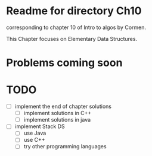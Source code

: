 # Readme for directory Ch10
corresponding to chapter 10 of Intro to algos by Cormen.

This Chapter focuses on Elementary Data Structures.

# Problems coming soon

# TODO

- [ ] implement the end of chapter solutions
   - [ ] implement solutions in C++
   - [ ] implement solutions in java

- [ ] implement Stack DS
   - [ ] use Java
   - [ ] use C++
   - [ ] try other programming languages
